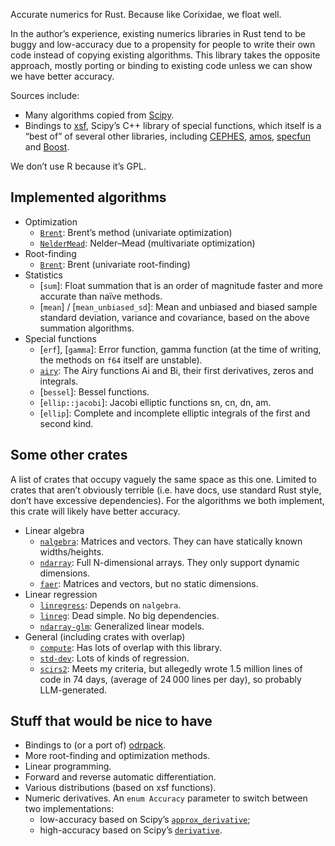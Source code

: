 Accurate numerics for Rust.
Because like Corixidae, we float well.

In the author’s experience,
existing numerics libraries in Rust
tend to be buggy and low-accuracy
due to a propensity for people to write their own code
instead of copying existing algorithms.
This library takes the opposite approach,
mostly porting or binding to existing code
unless we can show we have better accuracy.

Sources include:
- Many algorithms copied from [Scipy](https://scipy.org/).
- Bindings to [xsf](https://github.com/scipy/xsf), Scipy’s C++ library of special functions,
	which itself is a “best of” of several other libraries, including
	[CEPHES](https://www.netlib.org/cephes/),
	[amos](https://www.netlib.org/amos/),
	[specfun](https://www.netlib.org/specfun/) and
	[Boost](https://www.boost.org/).

We don’t use R because it’s GPL.

## Implemented algorithms

- Optimization
	- [`Brent`](opt::Brent): Brent’s method (univariate optimization)
	- [`NelderMead`](opt::NelderMead): Nelder–Mead (multivariate optimization)
- Root-finding
	- [`Brent`](root::Brent): Brent (univariate root-finding)
- Statistics
	- [`sum`]:
		Float summation that is an order of magnitude faster and more accurate than naïve methods.
	- [`mean`] / [`mean_unbiased_sd`]:
		Mean and unbiased and biased sample standard deviation, variance and covariance,
		based on the above summation algorithms.
- Special functions
	- [`erf`], [`gamma`]: Error function, gamma function
		(at the time of writing, the methods on `f64` itself are unstable).
	- [`airy`](mod@airy): The Airy functions Ai and Bi,
		their first derivatives, zeros and integrals.
	- [`bessel`]: Bessel functions.
	- [`ellip::jacobi`]: Jacobi elliptic functions sn, cn, dn, am.
	- [`ellip`]: Complete and incomplete elliptic integrals of the first and second kind.

## Some other crates

A list of crates that occupy vaguely the same space as this one.
Limited to crates that aren’t obviously terrible
(i.e. have docs, use standard Rust style, don’t have excessive dependencies).
For the algorithms we both implement, this crate will likely have better accuracy.

- Linear algebra
	- [`nalgebra`](https://docs.rs/nalgebra):
		Matrices and vectors. They can have statically known widths/heights.
	- [`ndarray`](https://docs.rs/ndarray):
		Full N-dimensional arrays. They only support dynamic dimensions.
	- [`faer`](https://docs.rs/faer):
		Matrices and vectors, but no static dimensions.
- Linear regression
	- [`linregress`](https://docs.rs/linregress): Depends on `nalgebra`.
	- [`linreg`](https://docs.rs/linreg): Dead simple. No big dependencies.
	- [`ndarray-glm`](https://docs.rs/ndarray-glm): Generalized linear models.
- General (including crates with overlap)
	- [`compute`](https://docs.rs/compute): Has lots of overlap with this library.
	- [`std-dev`](https://docs.rs/std-dev): Lots of kinds of regression.
	- [`scirs2`](https://docs.rs/scirs2):
		Meets my criteria, but allegedly wrote 1.5 million lines of code in 74 days,
		(average of 24 000 lines per day), so probably LLM-generated.

## Stuff that would be nice to have

- Bindings to (or a port of) [odrpack](https://www.netlib.org/odrpack/).
- More root-finding and optimization methods.
- Linear programming.
- Forward and reverse automatic differentiation.
- Various distributions (based on xsf functions).
- Numeric derivatives. An `enum Accuracy` parameter to switch between two implementations:
	- low-accuracy based on Scipy’s [`approx_derivative`](https://github.com/scipy/scipy/blob/v1.16.0/scipy/optimize/_numdiff.py);
	- high-accuracy based on Scipy’s [`derivative`](https://github.com/scipy/scipy/blob/v1.16.0/scipy/differentiate/_differentiate.py#L60-L589).
